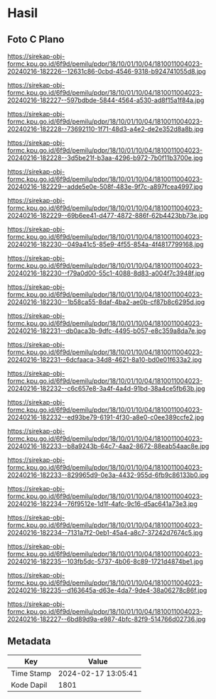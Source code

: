 # Hasil

## Foto C Plano

https://sirekap-obj-formc.kpu.go.id/6f9d/pemilu/pdpr/18/10/01/10/04/1810011004023-20240216-182226--12631c86-0cbd-4546-9318-b924741055d8.jpg

https://sirekap-obj-formc.kpu.go.id/6f9d/pemilu/pdpr/18/10/01/10/04/1810011004023-20240216-182227--597bdbde-5844-4564-a530-ad8f15a1f84a.jpg

https://sirekap-obj-formc.kpu.go.id/6f9d/pemilu/pdpr/18/10/01/10/04/1810011004023-20240216-182228--73692110-1f71-48d3-a4e2-de2e352d8a8b.jpg

https://sirekap-obj-formc.kpu.go.id/6f9d/pemilu/pdpr/18/10/01/10/04/1810011004023-20240216-182228--3d5be21f-b3aa-4296-b972-7b0f11b3700e.jpg

https://sirekap-obj-formc.kpu.go.id/6f9d/pemilu/pdpr/18/10/01/10/04/1810011004023-20240216-182229--adde5e0e-508f-483e-9f7c-a897fcea4997.jpg

https://sirekap-obj-formc.kpu.go.id/6f9d/pemilu/pdpr/18/10/01/10/04/1810011004023-20240216-182229--69b6ee41-d477-4872-886f-62b4423bb73e.jpg

https://sirekap-obj-formc.kpu.go.id/6f9d/pemilu/pdpr/18/10/01/10/04/1810011004023-20240216-182230--049a41c5-85e9-4f55-854a-4f4817799168.jpg

https://sirekap-obj-formc.kpu.go.id/6f9d/pemilu/pdpr/18/10/01/10/04/1810011004023-20240216-182230--f79a0d00-55c1-4088-8d83-a004f7c3948f.jpg

https://sirekap-obj-formc.kpu.go.id/6f9d/pemilu/pdpr/18/10/01/10/04/1810011004023-20240216-182230--1b58ca55-8daf-4ba2-ae0b-cf87b8c6295d.jpg

https://sirekap-obj-formc.kpu.go.id/6f9d/pemilu/pdpr/18/10/01/10/04/1810011004023-20240216-182231--db0aca3b-9dfc-4495-b057-e8c359a8da7e.jpg

https://sirekap-obj-formc.kpu.go.id/6f9d/pemilu/pdpr/18/10/01/10/04/1810011004023-20240216-182231--6dcfaaca-34d8-4621-8a10-bd0e01f633a2.jpg

https://sirekap-obj-formc.kpu.go.id/6f9d/pemilu/pdpr/18/10/01/10/04/1810011004023-20240216-182232--c6c657e8-3a4f-4a4d-91bd-38a4ce5fb63b.jpg

https://sirekap-obj-formc.kpu.go.id/6f9d/pemilu/pdpr/18/10/01/10/04/1810011004023-20240216-182232--ed93be79-6191-4f30-a8e0-c0ee389ccfe2.jpg

https://sirekap-obj-formc.kpu.go.id/6f9d/pemilu/pdpr/18/10/01/10/04/1810011004023-20240216-182233--b8a9243b-64c7-4aa2-8672-88eab54aac8e.jpg

https://sirekap-obj-formc.kpu.go.id/6f9d/pemilu/pdpr/18/10/01/10/04/1810011004023-20240216-182233--829965d9-0e3a-4432-955d-6fb9c86133b0.jpg

https://sirekap-obj-formc.kpu.go.id/6f9d/pemilu/pdpr/18/10/01/10/04/1810011004023-20240216-182234--76f9512e-1d1f-4afc-9c16-d5ac641a73e3.jpg

https://sirekap-obj-formc.kpu.go.id/6f9d/pemilu/pdpr/18/10/01/10/04/1810011004023-20240216-182234--7131a7f2-0eb1-45a4-a8c7-37242d7674c5.jpg

https://sirekap-obj-formc.kpu.go.id/6f9d/pemilu/pdpr/18/10/01/10/04/1810011004023-20240216-182235--103fb5dc-5737-4b06-8c89-1721d4874be1.jpg

https://sirekap-obj-formc.kpu.go.id/6f9d/pemilu/pdpr/18/10/01/10/04/1810011004023-20240216-182235--d163645a-d63e-4da7-9de4-38a06278c86f.jpg

https://sirekap-obj-formc.kpu.go.id/6f9d/pemilu/pdpr/18/10/01/10/04/1810011004023-20240216-182227--6bd89d9a-e987-4bfc-82f9-514766d02736.jpg


## Metadata

| Key        | Value               |
| ---------- | ------------------- |
| Time Stamp | 2024-02-17 13:05:41 |
| Kode Dapil | 1801                |



